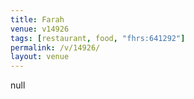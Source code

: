 ```yaml
---
title: Farah
venue: v14926
tags: [restaurant, food, "fhrs:641292"]
permalink: /v/14926/
layout: venue
---
```

null